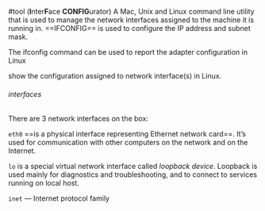 #tool (**I**nter**F**ace **CONFIG**urator) A Mac, Unix and Linux command line utility that is used to manage the network interfaces assigned to the machine it is running in. ==IFCONFIG== is used to configure the IP address and subnet mask.

The ifconfig command can be used to report the adapter configuration in Linux

show the configuration assigned to network interface(s) in Linux.
###### interfaces

There are 3 network interfaces on the box:

`eth0` ==is a physical interface representing Ethernet network card==. It’s used for communication with other computers on the network and on the Internet.

`lo` is a special virtual network interface called _loopback device_. Loopback is used mainly for diagnostics and troubleshooting, and to connect to services running on local host.


`inet` — Internet protocol family